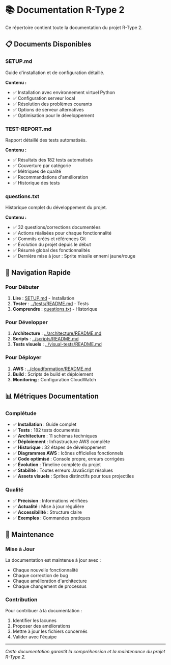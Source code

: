 # 📚 Documentation R-Type 2

Ce répertoire contient toute la documentation du projet R-Type 2.

## 📋 Documents Disponibles

### **SETUP.md**
Guide d'installation et de configuration détaillé.

**Contenu :**
- ✅ Installation avec environnement virtuel Python
- ✅ Configuration serveur local
- ✅ Résolution des problèmes courants
- ✅ Options de serveur alternatives
- ✅ Optimisation pour le développement

### **TEST-REPORT.md**
Rapport détaillé des tests automatisés.

**Contenu :**
- ✅ Résultats des 182 tests automatisés
- ✅ Couverture par catégorie
- ✅ Métriques de qualité
- ✅ Recommandations d'amélioration
- ✅ Historique des tests

### **questions.txt**
Historique complet du développement du projet.

**Contenu :**
- ✅ 32 questions/corrections documentées
- ✅ Actions réalisées pour chaque fonctionnalité
- ✅ Commits créés et références Git
- ✅ Évolution du projet depuis le début
- ✅ Résumé global des fonctionnalités
- ✅ Dernière mise à jour : Sprite missile ennemi jaune/rouge

## 🚀 Navigation Rapide

### Pour Débuter
1. **Lire** : [SETUP.md](SETUP.md) - Installation
2. **Tester** : [../tests/README.md](../tests/README.md) - Tests
3. **Comprendre** : [questions.txt](questions.txt) - Historique

### Pour Développer
1. **Architecture** : [../architecture/README.md](../architecture/README.md)
2. **Scripts** : [../scripts/README.md](../scripts/README.md)
3. **Tests visuels** : [../visual-tests/README.md](../visual-tests/README.md)

### Pour Déployer
1. **AWS** : [../cloudformation/README.md](../cloudformation/README.md)
2. **Build** : Scripts de build et déploiement
3. **Monitoring** : Configuration CloudWatch

## 📊 Métriques Documentation

### Complétude
- ✅ **Installation** : Guide complet
- ✅ **Tests** : 182 tests documentés
- ✅ **Architecture** : 11 schémas techniques
- ✅ **Déploiement** : Infrastructure AWS complète
- ✅ **Historique** : 32 étapes de développement
- ✅ **Diagrammes AWS** : Icônes officielles fonctionnels
- ✅ **Code optimisé** : Console propre, erreurs corrigées
- ✅ **Évolution** : Timeline complète du projet
- ✅ **Stabilité** : Toutes erreurs JavaScript résolues
- ✅ **Assets visuels** : Sprites distinctifs pour tous projectiles

### Qualité
- ✅ **Précision** : Informations vérifiées
- ✅ **Actualité** : Mise à jour régulière
- ✅ **Accessibilité** : Structure claire
- ✅ **Exemples** : Commandes pratiques

## 🔄 Maintenance

### Mise à Jour
La documentation est maintenue à jour avec :
- Chaque nouvelle fonctionnalité
- Chaque correction de bug
- Chaque amélioration d'architecture
- Chaque changement de processus

### Contribution
Pour contribuer à la documentation :
1. Identifier les lacunes
2. Proposer des améliorations
3. Mettre à jour les fichiers concernés
4. Valider avec l'équipe

---

*Cette documentation garantit la compréhension et la maintenance du projet R-Type 2.*
